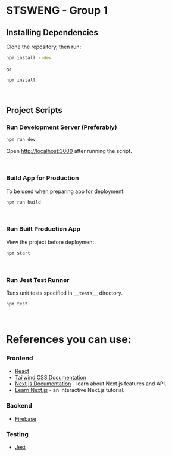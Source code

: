 # STSWENG - Group 1

## Installing Dependencies

Clone the repository, then run:

```bash
npm install --dev
```
or
```bash
npm install
```

<br>

## Project Scripts

### Run Development Server (Preferably)

```bash
npm run dev
```

Open [http://localhost:3000](http://localhost:3000) after running the script.

<br>

### Build App for Production

To be used when preparing app for deployment.

```bash
npm run build
```

<br>

### Run Built Production App

View the project before deployment.

```bash
npm start
```

<br>

### Run Jest Test Runner

Runs unit tests specified in `__tests__` directory.

```bash
npm test
```

<br>

# References you can use:

### Frontend

- [React](https://reactjs.org/docs/getting-started.html)
- [Tailwind CSS Documentation](https://tailwindcss.com/docs/installation)
- [Next.js Documentation](https://nextjs.org/docs) - learn about Next.js features and API.
- [Learn Next.js](https://nextjs.org/learn) - an interactive Next.js tutorial.

### Backend

- [Firebase](https://firebase.google.com/docs/)

### Testing

- [Jest](https://jestjs.io/docs/getting-started)
